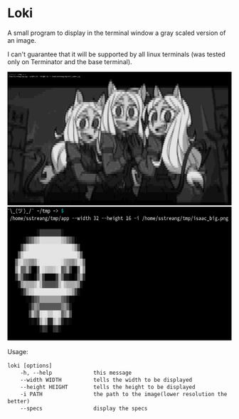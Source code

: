 # Loki
A small program to display in the terminal window a gray scaled version
of an image.

I can't guarantee that it will be supported by all linux terminals
(was tested only on Terminator and the base terminal).

<img width=600px height=300px src="splash.png" />
<img width=600px height=300px src="splash_2.png" />

Usage:
```shell
loki [options]
    -h, --help             this message
    --width WIDTH          tells the width to be displayed
    --height HEIGHT        tells the height to be displayed
    -i PATH                the path to the image(lower resolution the better)
    --specs                display the specs
```